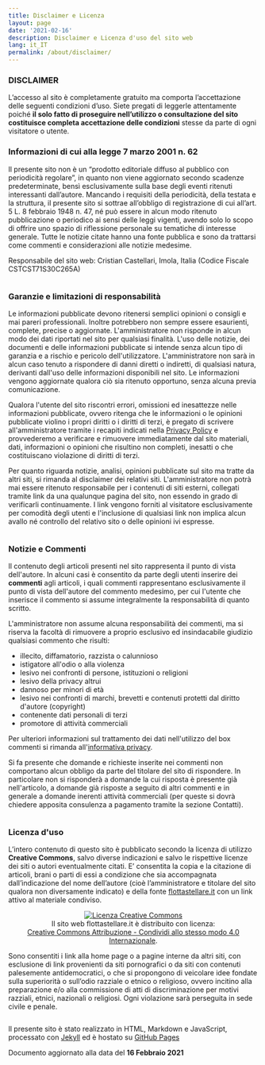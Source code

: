 ```yaml
---
title: Disclaimer e Licenza
layout: page
date: '2021-02-16'
description: Disclaimer e Licenza d'uso del sito web
lang: it_IT
permalink: /about/disclaimer/
---
```

### DISCLAIMER
L’accesso al sito è completamente gratuito ma comporta l’accettazione delle seguenti condizioni d’uso. Siete pregati di leggerle attentamente poiché **il solo fatto di proseguire nell’utilizzo o consultazione del sito costituisce completa accettazione delle condizioni** stesse da parte di ogni visitatore o utente.

### Informazioni di cui alla legge 7 marzo 2001 n. 62

Il presente sito non è un “prodotto editoriale diffuso al pubblico con periodicità regolare”, in quanto non viene aggiornato secondo scadenze predeterminate, bensì esclusivamente sulla base degli eventi ritenuti interessanti dall’autore. Mancando i requisiti della periodicità, della testata e la struttura, il presente sito si sottrae all’obbligo di registrazione di cui all’art. 5 L. 8 febbraio 1948 n. 47, né può essere in alcun modo ritenuto pubblicazione o periodico ai sensi delle leggi vigenti, avendo solo lo scopo di offrire uno spazio di riflessione personale su tematiche di interesse generale. Tutte le notizie citate hanno una fonte pubblica e sono da trattarsi come commenti e considerazioni alle notizie medesime. 

Responsabile del sito web: Cristian Castellari, Imola, Italia (Codice Fiscale CSTCST71S30C265A)

<span class="image fit"><img src="/images/Elite-Division-png.png" alt=""></span>

### Garanzie e limitazioni di responsabilità
Le informazioni pubblicate devono ritenersi semplici opinioni o consigli e mai pareri professionali. Inoltre potrebbero non sempre essere esaurienti, complete, precise o aggiornate. L'amministratore non risponde in alcun modo dei dati riportati nel sito per qualsiasi finalità. L'uso delle notizie, dei documenti e delle informazioni pubblicate si intende senza alcun tipo di garanzia e a rischio e pericolo dell'utilizzatore. L'amministratore non sarà in alcun caso tenuto a rispondere di danni diretti o indiretti, di qualsiasi natura, derivanti dall'uso delle informazioni disponibili nel sito. Le informazioni vengono aggiornate qualora ciò sia ritenuto opportuno, senza alcuna previa comunicazione.

Qualora l'utente del sito riscontri errori, omissioni ed inesattezze nelle informazioni pubblicate, ovvero ritenga che le informazioni o le opinioni pubblicate violino i propri diritti o i diritti di terzi, è pregato di scrivere all'amministratore tramite i recapiti indicati nella [Privacy Policy](https://www.iubenda.com/privacy-policy/69844068) e provvederemo a verificare e rimuovere immediatamente dal sito materiali, dati, informazioni o opinioni che risultino non completi, inesatti o che costituiscano violazione di diritti di terzi.

Per quanto riguarda notizie, analisi, opinioni pubblicate sul sito ma tratte da altri siti, si rimanda al disclaimer dei relativi siti.
L'amministratore non potrà mai essere ritenuto responsabile per i contenuti di siti esterni, collegati tramite link da una qualunque pagina del sito, non essendo in grado di verificarli continuamente. I link vengono forniti al visitatore esclusivamente per comodità degli utenti e l'inclusione di qualsiasi link non implica alcun avallo né controllo del relativo sito o delle opinioni ivi espresse.

<span class="image fit"><img src="/images/Elite-Division-png.png" alt=""></span>

### Notizie e Commenti
<i class="fa fa-comments-o fa-3x fa-pull-left" aria-hidden="true" style="color: #f07b05;"></i> Il contenuto degli articoli presenti nel sito rappresenta il punto di vista dell'autore. In alcuni casi è consentito da parte degli utenti inserire dei **commenti** agli articoli, i quali commenti rappresentano esclusivamente il punto di vista dell'autore del commento medesimo, per cui l'utente che inserisce il commento si assume integralmente la responsabilità di quanto scritto.


L'amministratore non assume alcuna responsabilità dei commenti, ma si riserva la facoltà di rimuovere a proprio esclusivo ed insindacabile giudizio qualsiasi commento che risulti:

- illecito, diffamatorio, razzista o calunnioso
- istigatore all'odio o alla violenza
- lesivo nei confronti di persone, istituzioni o religioni
- lesivo della privacy altrui
- dannoso per minori di età
- lesivo nei confronti di marchi, brevetti e contenuti protetti dal diritto d'autore (copyright)
- contenente dati personali di terzi
- promotore di attività commerciali

Per ulteriori informazioni sul trattamento dei dati nell'utilizzo del box commenti si rimanda all'[informativa privacy](https://www.iubenda.com/privacy-policy/69844068).

Si fa presente che domande e richieste inserite nei commenti non comportano alcun obbligo da parte del titolare del sito di rispondere. In particolare non si risponderà a domande la cui risposta è presente già nell'articolo, a domande già risposte a seguito di altri commenti e in generale a domande inerenti attività commerciali (per queste si dovrà chiedere apposita consulenza a pagamento tramite la sezione Contatti).

<span class="image fit"><img src="/images/Elite-Division-png.png" alt=""></span>

### Licenza d'uso

<i class="fa fa-creative-commons fa-3x fa-pull-left" aria-hidden="true" style="color: #f07b05;"></i> L’intero contenuto di questo sito è pubblicato secondo la licenza di utilizzo **Creative Commons**, salvo diverse indicazioni e salvo le rispettive licenze dei siti o autori eventualmente citati. E’ consentita la copia e la citazione di articoli, brani o parti di essi a condizione che sia accompagnata dall’indicazione del nome dell’autore (cioè l’amministratore e titolare del sito qualora non diversamente indicato) e della fonte <a href="https://flottastellare.it">flottastellare.it</a> con un link attivo al materiale condiviso. 

<p style="text-align: center;"><a rel="license" href="http://creativecommons.org/licenses/by-sa/4.0/"><img alt="Licenza Creative Commons" style="border-width:0" src="https://i.creativecommons.org/l/by-sa/4.0/88x31.png" /></a><br />Il sito web flottastellare.it è distribuito con licenza:<br /><a rel="license" href="http://creativecommons.org/licenses/by-sa/4.0/">Creative Commons Attribuzione - Condividi allo stesso modo 4.0 Internazionale</a>.</p>

Sono consentiti i link alla home page o a pagine interne da altri siti, con esclusione di link provenienti da siti pornografici o da siti con contenuti palesemente antidemocratici, o che si propongono di veicolare idee fondate sulla superiorità o sull’odio razziale o etnico o religioso, ovvero incitino alla preparazione e/o alla commissione di atti di discriminazione per motivi razziali, etnici, nazionali o religiosi.
Ogni violazione sarà perseguita in sede civile e penale.

<span class="image fit"><img src="/images/Elite-Division-png.png" alt=""></span>

Il presente sito è stato realizzato in HTML, Markdown e JavaScript, processato con [Jekyll](https://jekyllrb.com/) ed è hostato su [GitHub Pages](https://pages.github.com/)

Documento aggiornato alla data del **16 Febbraio 2021**